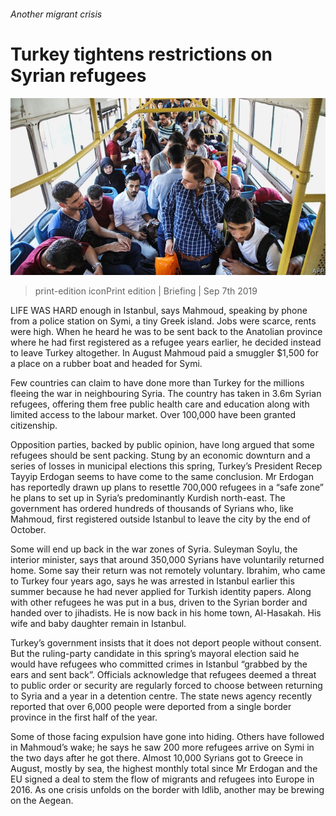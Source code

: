 ###### Another migrant crisis

# Turkey tightens restrictions on Syrian refugees 

![image](images/20190907_FBP002_0.jpg) 

> print-edition iconPrint edition | Briefing | Sep 7th 2019 

LIFE WAS HARD enough in Istanbul, says Mahmoud, speaking by phone from a police station on Symi, a tiny Greek island. Jobs were scarce, rents were high. When he heard he was to be sent back to the Anatolian province where he had first registered as a refugee years earlier, he decided instead to leave Turkey altogether. In August Mahmoud paid a smuggler $1,500 for a place on a rubber boat and headed for Symi. 

Few countries can claim to have done more than Turkey for the millions fleeing the war in neighbouring Syria. The country has taken in 3.6m Syrian refugees, offering them free public health care and education along with limited access to the labour market. Over 100,000 have been granted citizenship. 

Opposition parties, backed by public opinion, have long argued that some refugees should be sent packing. Stung by an economic downturn and a series of losses in municipal elections this spring, Turkey’s President Recep Tayyip Erdogan seems to have come to the same conclusion. Mr Erdogan has reportedly drawn up plans to resettle 700,000 refugees in a “safe zone” he plans to set up in Syria’s predominantly Kurdish north-east. The government has ordered hundreds of thousands of Syrians who, like Mahmoud, first registered outside Istanbul to leave the city by the end of October. 

Some will end up back in the war zones of Syria. Suleyman Soylu, the interior minister, says that around 350,000 Syrians have voluntarily returned home. Some say their return was not remotely voluntary. Ibrahim, who came to Turkey four years ago, says he was arrested in Istanbul earlier this summer because he had never applied for Turkish identity papers. Along with other refugees he was put in a bus, driven to the Syrian border and handed over to jihadists. He is now back in his home town, Al-Hasakah. His wife and baby daughter remain in Istanbul. 

Turkey’s government insists that it does not deport people without consent. But the ruling-party candidate in this spring’s mayoral election said he would have refugees who committed crimes in Istanbul “grabbed by the ears and sent back”. Officials acknowledge that refugees deemed a threat to public order or security are regularly forced to choose between returning to Syria and a year in a detention centre. The state news agency recently reported that over 6,000 people were deported from a single border province in the first half of the year. 

Some of those facing expulsion have gone into hiding. Others have followed in Mahmoud’s wake; he says he saw 200 more refugees arrive on Symi in the two days after he got there. Almost 10,000 Syrians got to Greece in August, mostly by sea, the highest monthly total since Mr Erdogan and the EU signed a deal to stem the flow of migrants and refugees into Europe in 2016. As one crisis unfolds on the border with Idlib, another may be brewing on the Aegean. 

